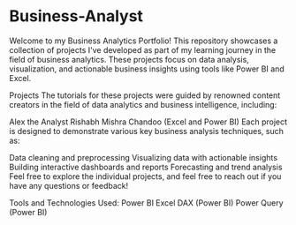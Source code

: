 # Business-Analyst
Welcome to my Business Analytics Portfolio! This repository showcases a collection of projects I've developed as part of my learning journey in the field of business analytics. These projects focus on data analysis, visualization, and actionable business insights using tools like Power BI and Excel.

Projects
The tutorials for these projects were guided by renowned content creators in the field of data analytics and business intelligence, including:

Alex the Analyst
Rishabh Mishra
Chandoo (Excel and Power BI)
Each project is designed to demonstrate various key business analysis techniques, such as:

Data cleaning and preprocessing
Visualizing data with actionable insights
Building interactive dashboards and reports
Forecasting and trend analysis
Feel free to explore the individual projects, and feel free to reach out if you have any questions or feedback!

Tools and Technologies Used:
Power BI
Excel
DAX (Power BI)
Power Query (Power BI)
